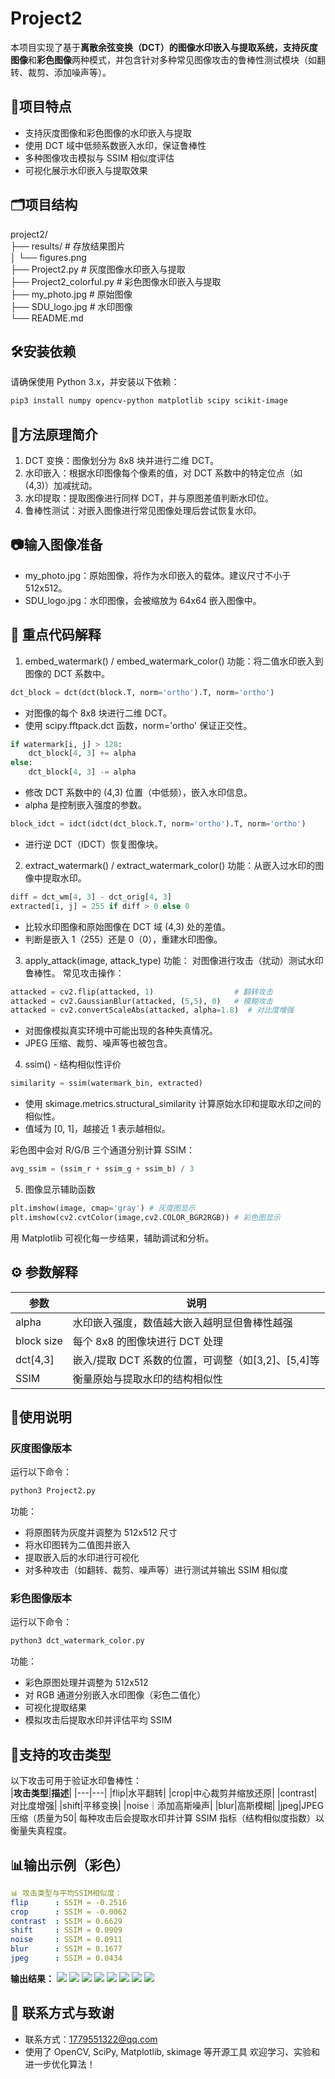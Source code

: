 # Project2
本项目实现了基于**离散余弦变换（DCT）**的图像水印嵌入与提取系统，支持**灰度图像**和**彩色图像**两种模式，并包含针对多种常见图像攻击的鲁棒性测试模块（如翻转、裁剪、添加噪声等）。

## 📌项目特点
- 支持灰度图像和彩色图像的水印嵌入与提取
- 使用 DCT 域中低频系数嵌入水印，保证鲁棒性
- 多种图像攻击模拟与 SSIM 相似度评估
- 可视化展示水印嵌入与提取效果

## 🗂️项目结构
project2/<br>
├── results/    # 存放结果图片<br>
│   └── figures.png<br>
├── Project2.py # 灰度图像水印嵌入与提取<br> 
├── Project2_colorful.py # 彩色图像水印嵌入与提取<br>
├── my_photo.jpg # 原始图像<br>
├── SDU_logo.jpg # 水印图像<br>
└── README.md<br>


## 🛠️安装依赖
请确保使用 Python 3.x，并安装以下依赖：  
```bash
pip3 install numpy opencv-python matplotlib scipy scikit-image
```
## 🧠方法原理简介
1. DCT 变换：图像划分为 8x8 块并进行二维 DCT。
2. 水印嵌入：根据水印图像每个像素的值，对 DCT 系数中的特定位点（如 (4,3)）加减扰动。
3. 水印提取：提取图像进行同样 DCT，并与原图差值判断水印位。
4. 鲁棒性测试：对嵌入图像进行常见图像处理后尝试恢复水印。

## 📷输入图像准备
- my_photo.jpg：原始图像，将作为水印嵌入的载体。建议尺寸不小于 512x512。  
- SDU_logo.jpg：水印图像，会被缩放为 64x64 嵌入图像中。

## 🧩 重点代码解释
1. embed_watermark() / embed_watermark_color()
功能：将二值水印嵌入到图像的 DCT 系数中。

```python
dct_block = dct(dct(block.T, norm='ortho').T, norm='ortho')
```
- 对图像的每个 8x8 块进行二维 DCT。
- 使用 scipy.fftpack.dct 函数，norm='ortho' 保证正交性。

```python
if watermark[i, j] > 128:
    dct_block[4, 3] += alpha
else:
    dct_block[4, 3] -= alpha
```
- 修改 DCT 系数中的 (4,3) 位置（中低频），嵌入水印信息。
- alpha 是控制嵌入强度的参数。
```python
block_idct = idct(idct(dct_block.T, norm='ortho').T, norm='ortho')
```
- 进行逆 DCT（IDCT）恢复图像块。

2. extract_watermark() / extract_watermark_color()
功能：从嵌入过水印的图像中提取水印。

```python
diff = dct_wm[4, 3] - dct_orig[4, 3]
extracted[i, j] = 255 if diff > 0 else 0
```
- 比较水印图像和原始图像在 DCT 域 (4,3) 处的差值。
- 判断是嵌入 1（255）还是 0（0），重建水印图像。

3. apply_attack(image, attack_type)
功能： 对图像进行攻击（扰动）测试水印鲁棒性。
常见攻击操作：
```python
attacked = cv2.flip(attacked, 1)                  # 翻转攻击
attacked = cv2.GaussianBlur(attacked, (5,5), 0)   # 模糊攻击
attacked = cv2.convertScaleAbs(attacked, alpha=1.8)  # 对比度增强
```
- 对图像模拟真实环境中可能出现的各种失真情况。
- JPEG 压缩、裁剪、噪声等也被包含。

4. ssim() - 结构相似性评价
```python
similarity = ssim(watermark_bin, extracted)
```
- 使用 skimage.metrics.structural_similarity 计算原始水印和提取水印之间的相似性。
- 值域为 [0, 1]，越接近 1 表示越相似。

彩色图中会对 R/G/B 三个通道分别计算 SSIM：  
```python
avg_ssim = (ssim_r + ssim_g + ssim_b) / 3
```
5. 图像显示辅助函数
```python
plt.imshow(image, cmap='gray') # 灰度图显示
plt.imshow(cv2.cvtColor(image,cv2.COLOR_BGR2RGB)) # 彩色图显示
```
用 Matplotlib 可视化每一步结果，辅助调试和分析。

## ⚙️ 参数解释
|参数|说明|
|---|---|
|alpha|水印嵌入强度，数值越大嵌入越明显但鲁棒性越强|
|block size|每个 8x8 的图像块进行 DCT 处理|
|dct[4,3]| 嵌入/提取 DCT 系数的位置，可调整（如[3,2]、[5,4]等|
| SSIM|衡量原始与提取水印的结构相似性|

## 🚀使用说明
### 灰度图像版本
运行以下命令：  
```bash
python3 Project2.py
```
功能：  
- 将原图转为灰度并调整为 512x512 尺寸
- 将水印图转为二值图并嵌入
- 提取嵌入后的水印进行可视化
- 对多种攻击（如翻转、裁剪、噪声等）进行测试并输出 SSIM 相似度
### 彩色图像版本
运行以下命令：  
```bash
python3 dct_watermark_color.py
```
功能：  
- 彩色原图处理并调整为 512x512
- 对 RGB 通道分别嵌入水印图像（彩色二值化）
- 可视化提取结果
- 模拟攻击后提取水印并评估平均 SSIM

## 🧪支持的攻击类型
以下攻击可用于验证水印鲁棒性：  
|**攻击类型**|**描述**|
|---|---|
|flip|水平翻转|
|crop|中心裁剪并缩放还原|
|contrast|对比度增强|
|shift|平移变换|
|noise｜添加高斯噪声|
|blur|高斯模糊|
|jpeg|JPEG压缩（质量为50|
每种攻击后会提取水印并计算 SSIM 指标（结构相似度指数）以衡量失真程度。

## 📊输出示例（彩色）
```yaml
📊 攻击类型与平均SSIM相似度：
flip      : SSIM = -0.2516
crop      : SSIM = -0.0062
contrast  : SSIM = 0.6629
shift     : SSIM = 0.0909
noise     : SSIM = 0.0911
blur      : SSIM = 0.1677
jpeg      : SSIM = 0.0434
```
**输出结果：**
![](results/Figure_1.png)
![](results/Figure_2.png)
![](results/Figure_3.png)
![](results/Figure_4.png)
![](results/Figure_5.png)
![](results/Figure_6.png)
![](results/Figure_7.png)
![](results/Figure_8.png)

## 📩 联系方式与致谢
- 联系方式：1779551322@qq.com
- 使用了 OpenCV, SciPy, Matplotlib, skimage 等开源工具
欢迎学习、实验和进一步优化算法！